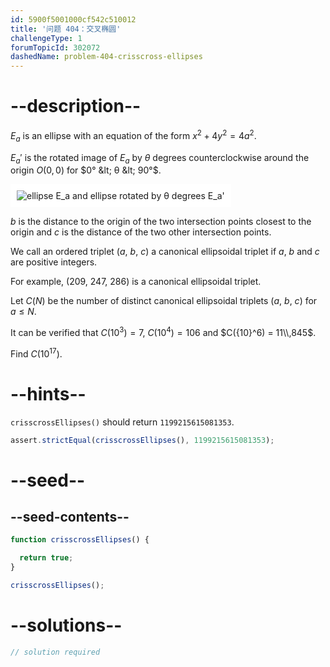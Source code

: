 ```yaml
---
id: 5900f5001000cf542c510012
title: '问题 404：交叉椭圆'
challengeType: 1
forumTopicId: 302072
dashedName: problem-404-crisscross-ellipses
---
```


# --description--

$E_a$ is an ellipse with an equation of the form $x^2 + 4y^2 = 4a^2$.

$E_a'$ is the rotated image of $E_a$ by $θ$ degrees counterclockwise around the origin $O(0, 0)$ for $0° &lt; θ &lt; 90°$.

<img class="img-responsive center-block" alt="ellipse E_a and ellipse rotated by θ degrees E_a'" src="https://cdn.freecodecamp.org/curriculum/project-euler/crisscross-ellipses.gif" style="background-color: white; padding: 10px;" />

$b$ is the distance to the origin of the two intersection points closest to the origin and $c$ is the distance of the two other intersection points.

We call an ordered triplet ($a$, $b$, $c$) a canonical ellipsoidal triplet if $a$, $b$ and $c$ are positive integers.

For example, (209, 247, 286) is a canonical ellipsoidal triplet.

Let $C(N)$ be the number of distinct canonical ellipsoidal triplets ($a$, $b$, $c$) for $a ≤ N$.

It can be verified that $C({10}^3) = 7$, $C({10}^4) = 106$ and $C({10}^6) = 11\\,845$.

Find $C({10}^{17})$.

# --hints--

`crisscrossEllipses()` should return `1199215615081353`.

```js
assert.strictEqual(crisscrossEllipses(), 1199215615081353);
```

# --seed--

## --seed-contents--

```js
function crisscrossEllipses() {

  return true;
}

crisscrossEllipses();
```

# --solutions--

```js
// solution required
```
